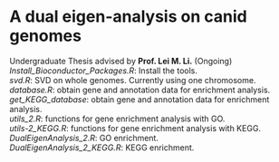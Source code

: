 # A dual eigen-analysis on canid genomes
 Undergraduate Thesis advised by **Prof. Lei M. Li.** (Ongoing)  
 *Install_Bioconductor_Packages.R*: Install the tools.  
 *svd.R*: SVD on whole genomes. Currently using one chromosome.  
 *database.R*: obtain gene and annotation data for enrichment analysis.  
 *get_KEGG_database*: obtain gene and annotation data for enrichment analysis.  
 *utils_2.R*: functions for gene enrichment analysis with GO.  
 *utils-2_KEGG.R*: functions for gene enrichment analysis with KEGG.
 *DualEigenAnalysis_2.R*: GO enrichment.  
 *DualEigenAnalysis_2_KEGG.R*: KEGG enrichment.  
 
